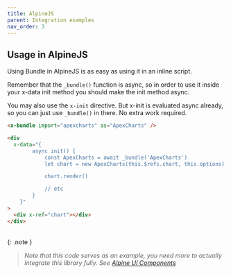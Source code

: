 ```yaml
---
title: AlpineJS
parent: Integration examples
nav_order: 3
---
```


## Usage in AlpineJS

Using Bundle in AlpineJS is as easy as using it in an inline script.

Remember that the `_bundle()` function is async, so in order to use it inside your x-data init method you should make the init method async.

You may also use the `x-init` directive. But x-init is evaluated async already, so you can just use `_bundle()` in there. No extra work required.

```html
<x-bundle import="apexcharts" as="ApexCharts" />

<div
  x-data="{
        async init() {
            const ApexCharts = await _bundle('ApexCharts')
            let chart = new ApexCharts(this.$refs.chart, this.options)

            chart.render()

            // etc
        }
    }"
>
  <div x-ref="chart"></div>
</div>
```

<br />
{: .note }

> _Note that this code serves as an example, you need more to actually integrate this library fully. See [Alpine UI Components](https://alpinejs.dev/component/choices)_

<br />
